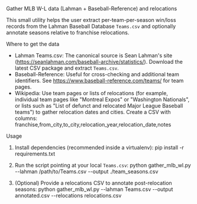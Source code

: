 Gather MLB W-L data (Lahman + Baseball-Reference) and relocations

This small utility helps the user extract per-team-per-season win/loss records from
the Lahman Baseball Database `Teams.csv` and optionally annotate seasons
relative to franchise relocations.

Where to get the data
- Lahman Teams.csv: The canonical source is Sean Lahman's site (https://seanlahman.com/baseball-archive/statistics/). Download the latest CSV package and extract `Teams.csv`.
- Baseball-Reference: Useful for cross-checking and additional team identifiers. See https://www.baseball-reference.com/teams/ for team pages.
- Wikipedia: Use team pages or lists of relocations (for example, individual team pages like "Montreal Expos" or "Washington Nationals", or lists such as "List of defunct and relocated Major League Baseball teams") to gather relocation dates and cities. Create a CSV with columns: franchise,from_city,to_city,relocation_year,relocation_date,notes

Usage
1. Install dependencies (recommended inside a virtualenv):
   pip install -r requirements.txt

2. Run the script pointing at your local `Teams.csv`:
   python gather_mlb_wl.py --lahman /path/to/Teams.csv --output ./team_seasons.csv

3. (Optional) Provide a relocations CSV to annotate post-relocation seasons:
   python gather_mlb_wl.py --lahman Teams.csv --output annotated.csv --relocations relocations.csv